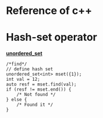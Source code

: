 # Reference of c++

# Hash-set operator 
[**unordered_set**](http://www.cplusplus.com/reference/unordered_map/unordered_map)
```{cpp}
/*find*/
// define hash set
unordered_set<int> mset({1});
int val = 12;
auto resf = mset.find(val);
if (resf != mset.end()) {
    /* Not found */
} else {
    /* Found it */
}
```
